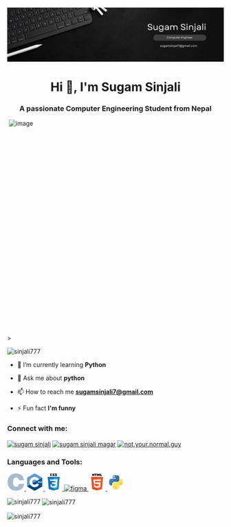 ![logo](https://github.com/Sinjali777/Sinjali777/blob/main/githubbanner.png)
<h1 align="center">Hi 👋, I'm Sugam Sinjali</h1>
<h3 align="center">A passionate Computer Engineering Student from Nepal</h3>

<img width="500" align="right" height="500" alt="image" src="https://github.com/user-attachments/assets/c4a2e0a1-d1d3-4818-a3ee-32585bcce591" />
>
<p align="left"> <img src="https://komarev.com/ghpvc/?username=sinjali777&label=Profile%20views&color=0e75b6&style=flat" alt="sinjali777" /> </p>

- 🌱 I’m currently learning **Python**

- 💬 Ask me about **python**

- 📫 How to reach me **sugamsinjali7@gmail.com**

- ⚡ Fun fact **I'm funny**

<h3 align="left">Connect with me:</h3>
<p align="left">
<a href="https://linkedin.com/in/sugam sinjali" target="blank"><img align="center" src="https://raw.githubusercontent.com/rahuldkjain/github-profile-readme-generator/master/src/images/icons/Social/linked-in-alt.svg" alt="sugam sinjali" height="30" width="40" /></a>
<a href="https://fb.com/sugam sinjali magar" target="blank"><img align="center" src="https://raw.githubusercontent.com/rahuldkjain/github-profile-readme-generator/master/src/images/icons/Social/facebook.svg" alt="sugam sinjali magar" height="30" width="40" /></a>
<a href="https://instagram.com/not.your.normal.guy" target="blank"><img align="center" src="https://raw.githubusercontent.com/rahuldkjain/github-profile-readme-generator/master/src/images/icons/Social/instagram.svg" alt="not.your.normal.guy" height="30" width="40" /></a>
</p>

<h3 align="left">Languages and Tools:</h3>
<p align="left"> <a href="https://www.cprogramming.com/" target="_blank" rel="noreferrer"> <img src="https://raw.githubusercontent.com/devicons/devicon/master/icons/c/c-original.svg" alt="c" width="40" height="40"/> </a> <a href="https://www.w3schools.com/cpp/" target="_blank" rel="noreferrer"> <img src="https://raw.githubusercontent.com/devicons/devicon/master/icons/cplusplus/cplusplus-original.svg" alt="cplusplus" width="40" height="40"/> </a> <a href="https://www.w3schools.com/css/" target="_blank" rel="noreferrer"> <img src="https://raw.githubusercontent.com/devicons/devicon/master/icons/css3/css3-original-wordmark.svg" alt="css3" width="40" height="40"/> </a> <a href="https://www.figma.com/" target="_blank" rel="noreferrer"> <img src="https://www.vectorlogo.zone/logos/figma/figma-icon.svg" alt="figma" width="40" height="40"/> </a> <a href="https://www.w3.org/html/" target="_blank" rel="noreferrer"> <img src="https://raw.githubusercontent.com/devicons/devicon/master/icons/html5/html5-original-wordmark.svg" alt="html5" width="40" height="40"/> </a> <a href="https://www.python.org" target="_blank" rel="noreferrer"> <img src="https://raw.githubusercontent.com/devicons/devicon/master/icons/python/python-original.svg" alt="python" width="40" height="40"/> </a> </p>

<p><img align="left" src="https://github-readme-stats.vercel.app/api/top-langs?username=sinjali777&show_icons=true&locale=en&layout=compact" alt="sinjali777" /></p>

<p>&nbsp;<img align="center" src="https://github-readme-stats.vercel.app/api?username=sinjali777&show_icons=true&locale=en" alt="sinjali777" /></p>

<p><img align="center" src="https://github-readme-streak-stats.herokuapp.com/?user=sinjali777&" alt="sinjali777" /></p>
